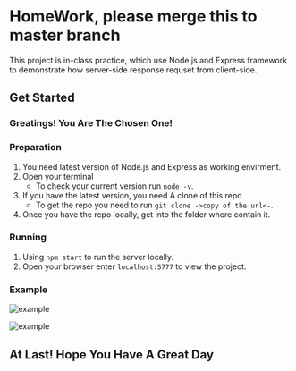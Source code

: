 # HomeWork, please merge this to master branch

This project is in-class practice, which use Node.js and Express framework to demonstrate how server-side response requset from client-side.

## Get Started

### Greatings! You Are The Chosen One!

### Preparation

1. You need latest version of Node.js and Express as working envirment.
2. Open your terminal
   - To check your current version run `node -v`.
3. If you have the latest version, you need A clone of this repo
   - To get the repo you need to run `git clone ->copy of the url<-`.
4. Once you have the repo locally, get into the folder where contain it.

### Running

1. Using `npm start` to run the server locally.
2. Open your browser enter `localhost:5777` to view the project.

### Example

![example](http://g.recordit.co/YidD8zEL1f.gif)

![example](http://g.recordit.co/Agc8BXW7Mc.gif)

## At Last! Hope You Have A Great Day
